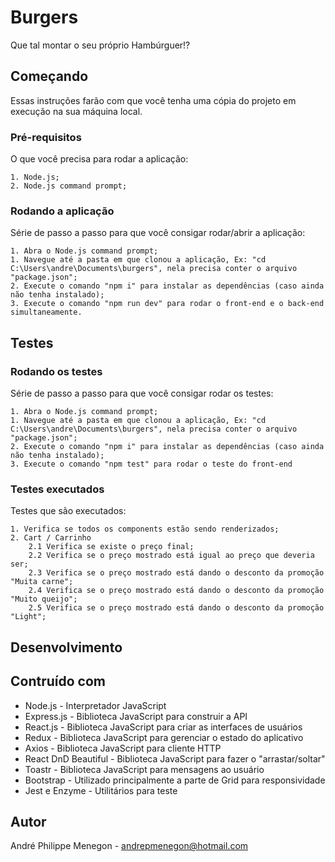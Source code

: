 # Burgers
Que tal montar o seu próprio Hambúrguer!?

## Começando
Essas instruções farão com que você tenha uma cópia do projeto em execução na sua máquina local.

### Pré-requisitos

O que você precisa para rodar a aplicação:

```
1. Node.js;
2. Node.js command prompt;
```

### Rodando a aplicação

Série de passo a passo para que você consigar rodar/abrir a aplicação:

```
1. Abra o Node.js command prompt;
1. Navegue até a pasta em que clonou a aplicação, Ex: "cd C:\Users\andre\Documents\burgers", nela precisa conter o arquivo "package.json";
2. Execute o comando "npm i" para instalar as dependências (caso ainda não tenha instalado);
3. Execute o comando "npm run dev" para rodar o front-end e o back-end simultaneamente.
```

## Testes

### Rodando os testes

Série de passo a passo para que você consigar rodar os testes:

```
1. Abra o Node.js command prompt;
1. Navegue até a pasta em que clonou a aplicação, Ex: "cd C:\Users\andre\Documents\burgers", nela precisa conter o arquivo "package.json";
2. Execute o comando "npm i" para instalar as dependências (caso ainda não tenha instalado);
3. Execute o comando "npm test" para rodar o teste do front-end
```

### Testes executados

Testes que são executados:

```
1. Verifica se todos os components estão sendo renderizados;
2. Cart / Carrinho
    2.1 Verifica se existe o preço final;
    2.2 Verifica se o preço mostrado está igual ao preço que deveria ser;
    2.3 Verifica se o preço mostrado está dando o desconto da promoção "Muita carne";
    2.4 Verifica se o preço mostrado está dando o desconto da promoção "Muito queijo";
    2.5 Verifica se o preço mostrado está dando o desconto da promoção "Light";
```

## Desenvolvimento

## Contruído com

* Node.js - Interpretador JavaScript
* Express.js - Biblioteca JavaScript para construir a API
* React.js - Biblioteca JavaScript para criar as interfaces de usuários
* Redux - Biblioteca JavaScript para gerenciar o estado do aplicativo
* Axios - Biblioteca JavaScript para cliente HTTP
* React DnD Beautiful - Biblioteca JavaScript para fazer o "arrastar/soltar"
* Toastr - Biblioteca JavaScript para mensagens ao usuário
* Bootstrap - Utilizado principalmente a parte de Grid para responsividade
* Jest e Enzyme - Utilitários para teste

## Autor

André Philippe Menegon - andrepmenegon@hotmail.com
